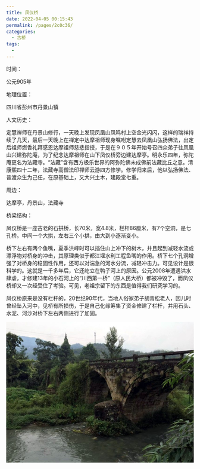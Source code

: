 ```yaml
---
title: 凤仪桥
date: 2022-04-05 00:15:43
permalink: /pages/2c0c36/
categories:
  - 古桥
tags:
  - 
---
```

时间：

公元905年

地理位置：

四川省彭州市丹景山镇

人文历史：

定慧禅师在丹景山修行，一天晚上发现凤凰山凤鸣村上空金光闪闪，这样的瑞祥持续了几天，最后一天晚上在禅定中达摩祖师现身嘱咐定慧去凤凰山弘扬佛法，出定后祖师燃香礼拜感恩达摩祖师慈悲指授，于是在９０５年开始号召四众弟子往凤凰山兴建弥陀庵，为了纪念达摩祖师在山下凤仪桥旁边建达摩亭。明永乐四年，弥陀庵更名为法藏寺。“法藏”含有西方极乐世界的阿弥陀佛未成佛前法藏比丘之意。清康熙四十二年，法藏寺高僧法印禅师云游四方修学。修学归来后，他以弘扬佛法、普渡众生为己任，在原基础上，又大兴土木，建殿堂七重。

周边：

达摩亭，丹景山，法藏寺

桥梁结构：

凤仪桥是一座古老的石拱桥，长70米，宽4.8米，栏杆86厘米，有7个空洞，是七孔桥。中间一个大拱，左右三个小拱，由大到小逐渐变小。

桥下左右有两个鱼嘴，夏季洪峰时可以挡住山上冲下的树木，并且起到减轻水流或漂浮物对桥身的冲击，其原理类似于都江堰水利工程鱼嘴的作用。桥下七个孔洞增强了对桥身的稳固性作用，还可以对湍急的河水分流，减轻冲击力。可见设计是很科学的。这就是一千多年后，它还屹立在鸭子河上的原因。公元2008年遭遇洪水肆虐，才修建13年的小石河上的“川西第一桥”（原人民大桥）都被冲毁了，而凤仪桥却又一次经受住了考验。可见，老祖宗留下的东西是值得我们研究学习的。

凤仪桥原来是没有栏杆的，20世纪90年代，当地人俗家弟子胡青松老人，因儿时曾经坠入河中，见桥有所损伤，于是自己化缘筹集了资金修建了栏杆，并用石头、水泥、河沙对桥下左右两侧进行了加固。

![凤仪桥](/img/photo/6.jpg)

